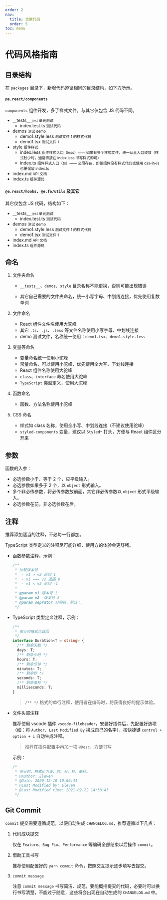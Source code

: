 ```yaml
---
order: 2
nav:
  title: 贡献代码
  order: 5
toc: menu
---
```


# 代码风格指南

## 目录结构

在 `packages` 目录下，新增代码遵循相同的目录结构，如下方所示。

#### `@e.react/components`

`components` 组件开发，多了样式文件，与其它仅包含 JS 代码不同。

<Tree>
  <ul>
    <li>
      __tests__
      <small>jest 单元测试</small>
      <ul>
        <li>
          index.test.ts
          <small>测试代码</small>
        </li>
      </ul>
    </li>
    <li>
      demos
      <small>测试 demo</small>
      <ul>
        <li>
          demo1.style.less
          <small>测试文件 1 的样式代码</small>
        </li>
        <li>
          demo1.tsx
          <small>测试文件 1</small>
        </li>
      </ul>
    </li>
    <li>
      style
      <small>组件样式</small>
      <ul>
        <li>
          index.less
          <small>组件样式入口（less）—— 如果有多个样式文件，统一从此入口收敛（样式较少时，通常直接在 index.less 书写样式即可）</small>
        </li>
        <li>
          index.ts
          <small>组件样式入口（ts）—— 必须存在，即使组件没有样式代码或使用 css-in-js 也要保留 index.ts</small>
        </li>
      </ul>
    </li>
    <li>
      index.md
      <small>API 文档</small>
    </li>
    <li>
      index.ts
      <small>组件源码</small>
    </li>
  </ul>
</Tree>

#### `@e.react/hooks`、`@e.fe/utils` 及其它

其它仅包含 JS 代码，结构如下：

<Tree>
  <ul>
    <li>
      __tests__
      <small>jest 单元测试</small>
      <ul>
        <li>
          index.test.ts
          <small>测试代码</small>
        </li>
      </ul>
    </li>
    <li>
      demos
      <small>测试 demo</small>
      <ul>
        <li>
          demo1.style.less
          <small>测试文件 1 的样式代码</small>
        </li>
        <li>
          demo1.tsx
          <small>测试文件 1</small>
        </li>
      </ul>
    </li>
    <li>
      index.md
      <small>API 文档</small>
    </li>
    <li>
      index.ts
      <small>组件源码</small>
    </li>
  </ul>
</Tree>

## 命名

1. 文件夹命名

   - `__tests__`、`demos`、`style` 目录名称不能更换，否则可能出现错误

   - 其它自己需要的文件夹命名，统一小写字母、中划线连接，优先使用复数单词

2. 文件命名

   - React 组件文件名使用大驼峰
   - 其它 `.ts`、`.js`、`.less` 等文件名称使用小写字母、中划线连接
   - demo 测试文件，名称统一使用：`demo1.tsx`、`demo1.style.less`

3. 变量等命名

   - 变量命名统一使用小驼峰
   - 常量命名，可以使用小驼峰，优先使用全大写、下划线连接
   - React 组件名称使用大驼峰
   - `class`、`interface` 命名使用大驼峰
   - `TypeScript` 类型定义，使用大驼峰

4. 函数命名

   - 函数、方法名称使用小驼峰

5. CSS 命名

   - 样式如 class 名称，使用全小写、中划线连接（不建议使用驼峰）
   - `styled-components` 变量，建议以 `Styled*` 打头，方便与 React 组件区分开来

## 参数

函数的入参：

- 必选参数小于、等于 2 个，应平级输入。
- 必选参数如果多于 2 个，以 `object` 形式输入。
- 多个非必传参数，将必传参数放前面，其它非必传参数以 `object` 形式平级输入。
- 必选参数在前，非必选参数在后。

## 注释

推荐添加适当的注释，不必每一行都加。

TypeScript 类型定义的注释尽可能详细，使用方的体验会更舒畅。

- 函数参数注释，示例：

  ```ts
  /**
   * 比较版本号
   *  - v1 > v2 返回 1
   *  - v1 === v2 返回 0
   *  - v1 < v2 返回 -1
   *
   * @param v1 版本号 1
   * @param v2  版本号 2
   * @param seprator 分隔符，默认：.
   */
  ```

- TypeScript 类型定义注释，示例：

  ```ts
  /**
   * 倒计时格式化返回
   */
  interface Duration<T = string> {
    /** 剩余天数 */
    days: T;
    /** 剩余小时 */
    hours: T;
    /** 剩余分钟 */
    minutes: T;
    /** 剩余秒 */
    seconds: T;
    /** 剩余毫秒 */
    milliseconds: T;
  }
  ```

  > `/** */` 格式的单行注释，使用者在编码时，将获得良好的提示体验。

- 文件头部注释

  推荐使用 vscode 插件 `vscode-fileheader`，安装好插件后，先配置好选项（如：将 `Author`、`Last Modified By` 换成自己的名字），按快捷键 `control + option + i` 自动生成注释。

  > 推荐在插件配置中再加一项 `@Desc`，方便书写

  示例：

  ```js
  /*
   * 倒计时，格式化为天、时、分、秒、毫秒。
   * @Author: Eleven
   * @Date: 2020-12-10 10:06:41
   * @Last Modified by: Eleven
   * @Last Modified time: 2021-02-22 14:38:43
   */
  ```

## Git Commit

`commit` 提交需要遵循规范，以便自动生成 `CHANGELOG.md`，推荐遵循以下几点：

1. 代码成块提交

   仅在 `Feature`、`Bug Fix`、`Performance` 等编码全部结束以后操作 `commit`。

2. 借助工具书写

   推荐使用配置好的 `yarn commit` 命令，按照交互提示逐步填写去提交。

3. `commit message`

   注意 `commit message` 书写简洁、规范，要能概括提交的代码，必要时可以换行书写清楚，不能过于随意，这些将会出现在自动生成的 `CHANGELOG.md` 中。

